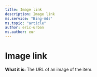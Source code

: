 ```yaml
---
title: Image link
description: Image link
ms.service: "Bing-Ads"
ms.topic: "article"
author: eric-urban
ms.author: eur
---
```


# Image link

**What it is:** The URL of an image of the item.


